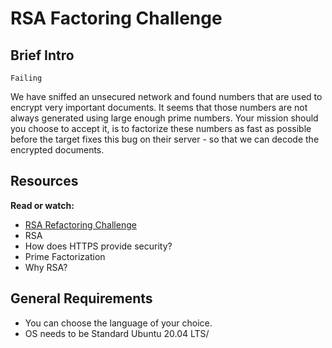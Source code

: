 # RSA Factoring Challenge

## Brief Intro

`Failing`

We have sniffed an unsecured network and found numbers that are used to encrypt very important documents. It seems that those numbers are not always generated using large enough prime numbers. Your mission should you choose to accept it, is to factorize these numbers as fast as possible before the target fixes this bug on their server - so that we can decode the encrypted documents.

## Resources

**Read or watch:**

- [RSA Refactoring Challenge](https://en.wikipedia.org/wiki/RSA_Factoring_Challenge)
- RSA
- How does HTTPS provide security?
- Prime Factorization
- Why RSA?


## General Requirements

- You can choose the language of your choice.
- OS needs to be Standard Ubuntu 20.04 LTS/


